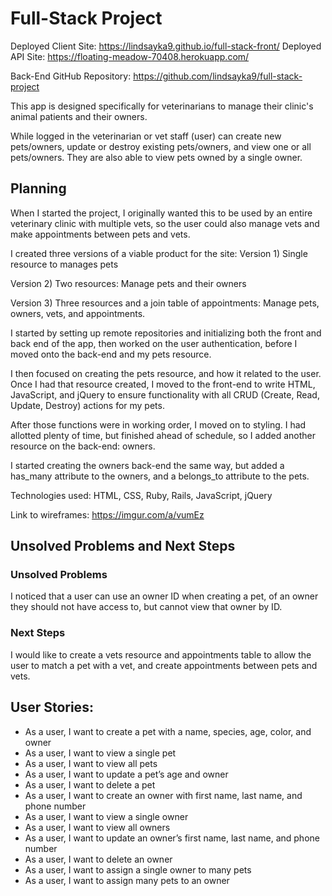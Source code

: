 
# Full-Stack Project

Deployed Client Site: https://lindsayka9.github.io/full-stack-front/
Deployed API Site: https://floating-meadow-70408.herokuapp.com/

Back-End GitHub Repository: https://github.com/lindsayka9/full-stack-project

This app is designed specifically for veterinarians to manage their clinic's animal patients and their owners.

While logged in the veterinarian or vet staff (user) can create new pets/owners, update or destroy existing pets/owners, and view one or all pets/owners. They are also able to view pets owned by a single owner.

## Planning

When I started the project, I originally wanted this to be used by an entire veterinary clinic with multiple vets, so the user could also manage vets and make appointments between pets and vets.

I created three versions of a viable product for the site:
  Version 1) Single resource to manages pets

  Version 2) Two resources: Manage pets and their owners

  Version 3) Three resources and a join table of appointments: Manage pets, owners, vets, and appointments.


I started by setting up remote repositories and initializing both the front and back end of the app, then worked on the user authentication, before I moved onto the back-end and my pets resource.

I then focused on creating the pets resource, and how it related to the user. Once I had that resource created, I moved to the front-end to write HTML, JavaScript, and jQuery to ensure functionality with all CRUD (Create, Read, Update, Destroy) actions for my pets.

After those functions were in working order, I moved on to styling. I had allotted plenty of time, but finished ahead of schedule, so I added another resource on the back-end: owners.

I started creating the owners back-end the same way, but added a has_many attribute to the owners, and a belongs_to attribute to the pets.

Technologies used: HTML, CSS, Ruby, Rails, JavaScript, jQuery

Link to wireframes: https://imgur.com/a/vumEz

## Unsolved Problems and Next Steps

### Unsolved Problems

I noticed that a user can use an owner ID when creating a pet, of an owner they should not have access to, but cannot view that owner by ID.

### Next Steps

I would like to create a vets resource and appointments table to allow the user to match a pet with a vet, and create appointments between pets and vets.

## User Stories:
- As a user, I want to create a pet with a name, species, age, color, and owner
- As a user, I want to view a single pet
- As a user, I want to view all pets
- As a user, I want to update a pet’s age and owner
- As a user, I want to delete a pet
- As a user, I want to create an owner with first name, last name, and phone number
- As a user, I want to view a single owner
- As a user, I want to view all owners
- As a user, I want to update an owner’s first name, last name, and phone number
- As a user, I want to delete an owner
- As a user, I want to assign a single owner to many pets
- As a user, I want to assign many pets to an owner
